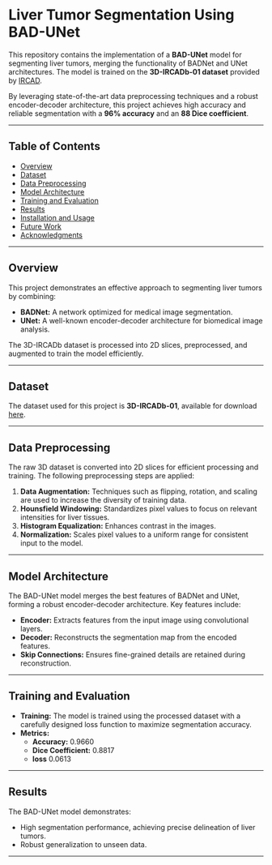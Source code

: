 
# Liver Tumor Segmentation Using BAD-UNet

This repository contains the implementation of a **BAD-UNet** model for segmenting liver tumors, merging the functionality of BADNet and UNet architectures. The model is trained on the **3D-IRCADb-01 dataset** provided by [IRCAD](https://www.ircad.fr/research/data-sets/liver-segmentation-3d-ircadb-01/).

By leveraging state-of-the-art data preprocessing techniques and a robust encoder-decoder architecture, this project achieves high accuracy and reliable segmentation with a **96% accuracy** and an **88 Dice coefficient**.

---

## Table of Contents

- [Overview](#overview)
- [Dataset](#dataset)
- [Data Preprocessing](#data-preprocessing)
- [Model Architecture](#model-architecture)
- [Training and Evaluation](#training-and-evaluation)
- [Results](#results)
- [Installation and Usage](#installation-and-usage)
- [Future Work](#future-work)
- [Acknowledgments](#acknowledgments)

---

## Overview

This project demonstrates an effective approach to segmenting liver tumors by combining:
- **BADNet:** A network optimized for medical image segmentation.
- **UNet:** A well-known encoder-decoder architecture for biomedical image analysis.

The 3D-IRCADb dataset is processed into 2D slices, preprocessed, and augmented to train the model efficiently.

---

## Dataset

The dataset used for this project is **3D-IRCADb-01**, available for download [here](https://www.ircad.fr/research/data-sets/liver-segmentation-3d-ircadb-01/).

---

## Data Preprocessing

The raw 3D dataset is converted into 2D slices for efficient processing and training. The following preprocessing steps are applied:
1. **Data Augmentation:** Techniques such as flipping, rotation, and scaling are used to increase the diversity of training data.
2. **Hounsfield Windowing:** Standardizes pixel values to focus on relevant intensities for liver tissues.
3. **Histogram Equalization:** Enhances contrast in the images.
4. **Normalization:** Scales pixel values to a uniform range for consistent input to the model.

---

## Model Architecture

The BAD-UNet model merges the best features of BADNet and UNet, forming a robust encoder-decoder architecture. Key features include:
- **Encoder:** Extracts features from the input image using convolutional layers.
- **Decoder:** Reconstructs the segmentation map from the encoded features.
- **Skip Connections:** Ensures fine-grained details are retained during reconstruction.

---

## Training and Evaluation

- **Training:** The model is trained using the processed dataset with a carefully designed loss function to maximize segmentation accuracy.
- **Metrics:**
  - **Accuracy:** 0.9660
  - **Dice Coefficient:** 0.8817
  - **loss** 0.0613

---

## Results

The BAD-UNet model demonstrates:
- High segmentation performance, achieving precise delineation of liver tumors.
- Robust generalization to unseen data.

---
